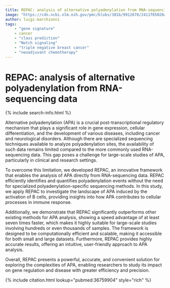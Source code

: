 ```yaml
---
title: REPAC: analysis of alternative polyadenylation from RNA-sequencing data
image: "https://cdn.ncbi.nlm.nih.gov/pmc/blobs/381b/9912678/2411f65028a2/13059_2023_2865_Fig1_HTML.jpg"
author: luigi-marchionni
tags:
    - "gene signature"
    - cancer
    - "class prediction"
    - "Notch signaling"
    - "triple negative breast cancer"
    - "neoadjuvant chemotherapy"
---
```


# REPAC: analysis of alternative polyadenylation from RNA-sequencing data

{% include search-info.html %}

Alternative polyadenylation (APA) is a crucial post-transcriptional regulatory mechanism that plays a significant role in gene expression, cellular differentiation, and the development of various diseases, including cancer and neurological disorders. Although there are specialized sequencing techniques available to analyze polyadenylation sites, the availability of such data remains limited compared to the more commonly used RNA-sequencing data. This gap poses a challenge for large-scale studies of APA, particularly in clinical and research settings.

To overcome this limitation, we developed REPAC, an innovative framework that enables the analysis of APA directly from RNA-sequencing data. REPAC efficiently identifies and quantifies polyadenylation events without the need for specialized polyadenylation-specific sequencing methods. In this study, we apply REPAC to investigate the landscape of APA induced by the activation of B cells, providing insights into how APA contributes to cellular processes in immune response.

Additionally, we demonstrate that REPAC significantly outperforms other existing methods for APA analysis, showing a speed advantage of at least seven times faster, which makes it highly suitable for large-scale studies involving hundreds or even thousands of samples. The framework is designed to be computationally efficient and scalable, making it accessible for both small and large datasets. Furthermore, REPAC provides highly accurate results, offering an intuitive, user-friendly approach to APA analysis.

Overall, REPAC presents a powerful, accurate, and convenient solution for exploring the complexities of APA, enabling researchers to study its impact on gene regulation and disease with greater efficiency and precision.

{% include citation.html lookup="pubmed:36759904" style="rich" %}